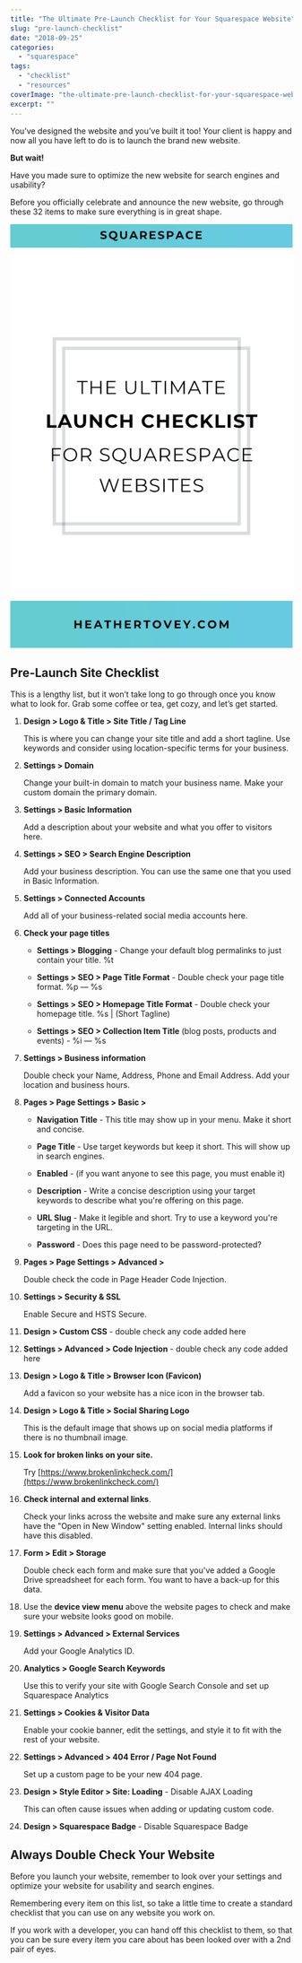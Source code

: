 ```yaml
---
title: "The Ultimate Pre-Launch Checklist for Your Squarespace Website"
slug: "pre-launch-checklist"
date: "2018-09-25"
categories: 
  - "squarespace"
tags: 
  - "checklist"
  - "resources"
coverImage: "the-ultimate-pre-launch-checklist-for-your-squarespace-website-1.png"
excerpt: ""
---
```


You’ve designed the website and you’ve built it too! Your client is happy and now all you have left to do is to launch the brand new website.

**But wait!**

Have you made sure to optimize the new website for search engines and usability?

Before you officially celebrate and announce the new website, go through these 32 items to make sure everything is in great shape.

  

![ The Ultimate Pre-Launch Checklist for Your Squarespace Website ](./images/the-ultimate-pre-launch-checklist-for-your-squarespace-website.png)

## Pre-Launch Site Checklist

This is a lengthy list, but it won’t take long to go through once you know what to look for. Grab some coffee or tea, get cozy, and let’s get started.

1. **Design > Logo & Title > Site Title / Tag Line**
    
    This is where you can change your site title and add a short tagline. Use keywords and consider using location-specific terms for your business.
    
2. **Settings > Domain**
    
    Change your built-in domain to match your business name. Make your custom domain the primary domain.
    
3. **Settings > Basic Information**
    
    Add a description about your website and what you offer to visitors here.
    
4. **Settings > SEO > Search Engine Description**
    
    Add your business description. You can use the same one that you used in Basic Information.
    
5. **Settings > Connected Accounts**
    
    Add all of your business-related social media accounts here.
    
6. **Check your page titles**
    
    - **Settings > Blogging** - Change your default blog permalinks to just contain your title. %t
        
    - **Settings > SEO > Page Title Format** - Double check your page title format. %p — %s
        
    - **Settings > SEO > Homepage Title Format** - Double check your homepage title. %s | (Short Tagline)
        
    - **Settings > SEO > Collection Item Title** (blog posts, products and events) - %i — %s
        
7. **Settings > Business information**
    
    Double check your Name, Address, Phone and Email Address. Add your location and business hours.
    
8. **Pages > Page Settings > Basic >**
    
    - **Navigation Title** \- This title may show up in your menu. Make it short and concise.
        
    - **Page Title** \- Use target keywords but keep it short. This will show up in search engines.
        
    - **Enabled** - (if you want anyone to see this page, you must enable it)
        
    - **Description** - Write a concise description using your target keywords to describe what you're offering on this page.
        
    - **URL Slug** - Make it legible and short. Try to use a keyword you're targeting in the URL.
        
    - **Password** - Does this page need to be password-protected?
        
9. **Pages > Page Settings > Advanced >**
    
    Double check the code in Page Header Code Injection.
    
10. **Settings > Security & SSL**
    
    Enable Secure and HSTS Secure.
    
11. **Design > Custom CSS** - double check any code added here
    
12. **Settings > Advanced > Code Injection** - double check any code added here
    
13. **Design > Logo & Title > Browser Icon (Favicon)**
    
    Add a favicon so your website has a nice icon in the browser tab.
    
14. **Design > Logo & Title > Social Sharing Logo**
    
    This is the default image that shows up on social media platforms if there is no thumbnail image.
    
15. **Look for broken links on your site.**
    
    Try [https://www.brokenlinkcheck.com/](https://www.brokenlinkcheck.com/)
    
16. **Check internal and external links**.
    
    Check your links across the website and make sure any external links have the "Open in New Window" setting enabled. Internal links should have this disabled.
    
17. **Form > Edit > Storage**
    
    Double check each form and make sure that you've added a Google Drive spreadsheet for each form. You want to have a back-up for this data.
    
18. Use the **device view menu** above the website pages to check and make sure your website looks good on mobile.
    
19. **Settings > Advanced > External Services**
    
    Add your Google Analytics ID.
    
20. **Analytics > Google Search Keywords**
    
    Use this to verify your site with Google Search Console and set up Squarespace Analytics
    
21. **Settings > Cookies & Visitor Data**
    
    Enable your cookie banner, edit the settings, and style it to fit with the rest of your website.
    
22. **Settings > Advanced > 404 Error / Page Not Found**
    
    Set up a custom page to be your new 404 page.
    
23. **Design > Style Editor > Site: Loading** - Disable AJAX Loading
    
    This can often cause issues when adding or updating custom code.
    
24. **Design > Squarespace Badge** - Disable Squarespace Badge
    

  

## Always Double Check Your Website

Before you launch your website, remember to look over your settings and optimize your website for usability and search engines.

Remembering every item on this list, so take a little time to create a standard checklist that you can use on any website you work on.

If you work with a developer, you can hand off this checklist to them, so that you can be sure every item you care about has been looked over with a 2nd pair of eyes.
